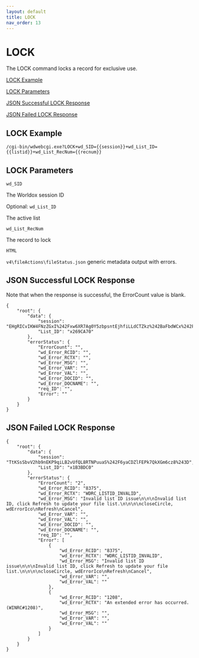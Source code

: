 ```yaml
---
layout: default
title: LOCK
nav_order: 13
---
```


# LOCK

The LOCK command locks a record for exclusive use.

[LOCK Example](#lock-example)

[LOCK Parameters](#lock-parameters)

[JSON Successful LOCK Response](#json-successful-lock-response)

[JSON Failed LOCK Response](#json-failed-lock-response)


## LOCK Example

`/cgi-bin/wdwebcgi.exe?LOCK+wd_SID={{session}}+wd_List_ID={{listid}}+wd_List_RecNum={{recnum}}`

## LOCK Parameters

`wd_SID`

  The Worldox session ID

Optional:
`wd_List_ID`

  The active list

`wd_List_RecNum`
  
  The record to lock

`HTML`

  
 `v4\fileActions\fileStatus.json` generic metadata output with errors.

## JSON Successful LOCK Response

Note that when the response is successful, the ErrorCount value is blank. 

```
{
    "root": {
        "data": {
            "session": "EHgRICvIKW4FNzZGxI%242Fxw6XR7Ag0Y5zbpsntEjhfiLLdCTZkz%242BaFbdWCx%242F4%243D",
            "List_ID": "x269CA70"
        },
        "errorStatus": {
            "ErrorCount": "",
            "wd_Error_RCID": "",
            "wd_Error_RCTX": "",
            "wd_Error_MSG": "",
            "wd_Error_VAR": "",
            "wd_Error_VAL": "",
            "wd_Error_DOCID": "",
            "wd_Error_DOCNAME": "",
            "req_ID": "",
            "Error": ""
        }
    }
}
```

## JSON Failed LOCK Response

```
{
    "root": {
        "data": {
            "session": "TtKSsSbvV2hb9nEKP9qiLB2vUfQL8RTNPuuaS%242F6yaCDZlFEPk7QkXGm6cz8%243D",
            "List_ID": "x1B3BDC0"
        },
        "errorStatus": {
            "ErrorCount": "2",
            "wd_Error_RCID": "8375",
            "wd_Error_RCTX": "WDRC_LISTID_INVALID",
            "wd_Error_MSG": "Invalid list ID issue\n\n\nInvalid list ID, click Refresh to update your file list.\n\n\n\ncloseCircle, wdErrorIco\nRefresh\nCancel",
            "wd_Error_VAR": "",
            "wd_Error_VAL": "",
            "wd_Error_DOCID": "",
            "wd_Error_DOCNAME": "",
            "req_ID": "",
            "Error": [
                {
                    "wd_Error_RCID": "8375",
                    "wd_Error_RCTX": "WDRC_LISTID_INVALID",
                    "wd_Error_MSG": "Invalid list ID issue\n\n\nInvalid list ID, click Refresh to update your file list.\n\n\n\ncloseCircle, wdErrorIco\nRefresh\nCancel",
                    "wd_Error_VAR": "",
                    "wd_Error_VAL": ""
                },
                {
                    "wd_Error_RCID": "1208",
                    "wd_Error_RCTX": "An extended error has occurred. (WINRC#1208)",
                    "wd_Error_MSG": "",
                    "wd_Error_VAR": "",
                    "wd_Error_VAL": ""
                }
            ]
        }
    }
}
```
